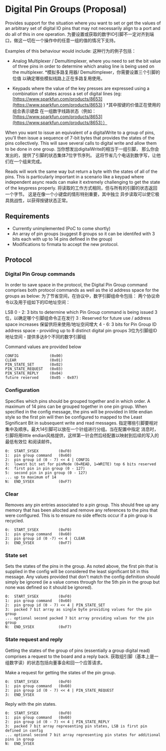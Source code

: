 # Digital Pin Groups (Proposal)

Provides support for the situation where you want to set or get the values of 
an arbitrary set of digital IO pins that may not necessarily align to a port and 
do all of this in one operation.
为要设置或获取的数字IO引脚不一定对齐到端口，做这一切在一个操作中的任意一组的值的情况下支持。



Examples of this behaviour would include:
这种行为的例子包括：

* Analog Multiplexer / Demultimplexer, where you need to set the bit value of
three pins in order to determine which analog line is being used on the multiplexer.
*模拟多路复用器/ Demultimplexer，你需要设置三个引脚的位值 以确定哪些模拟线路上正在多路复用使用。

* Keypads where the value of the key presses are expressed using a combination of
states across a set of digital lines (eg: [https://www.sparkfun.com/products/8653](https://www.sparkfun.com/products/8653) )
*其中按键的价值正在使用的组合表示键盘
在一组数字线路状态（例如：[https://www.sparkfun.com/products/8653](https://www.sparkfun.com/products/8653））

When you want to issue an equivalent of a digitalWrite to a group of pins,
you'll then issue a sequence of 7-bit bytes that provides the states of the pins collectively. 
This will save several calls to digital write and allow them to be done in one group.
当你想发出digitalWrite的相当于一组引脚，
那么你会发出的，提供了引脚的状态集体7位字节序列。
这将节省几个电话到数字写，让他们在一个组来完成。

Reads will work the same way but return a byte with the states of all of the pins.
This is particularly important in a scenario like a keypad where independent
async reads can make it extremely challenging to get the state of the keypress properly.
将读取的工作方式相同，但与所有的引脚的状态返回一个字节。
这是在像一个小键盘的情形特别重要，其中独立
异步读取可以使它极具挑战性，以获得按键状态正常。

## Requirements

* Currently unimplemented (PoC to come shortly)
* An array of pin groups (suggest 8 groups so it can be identifed with 3 bits 
each with up to 14 pins defined in the group)
* Modifications to firmata to accept the new protocol.

## Protocol

### Digital Pin Group commands

In order to save space in the protocol, the Digital Pin Group command comprises
both protocol commands as well as the id address space for the groups as below:
为了节省空间，在协议中，数字引脚组命令包括：
两个协议命令以及用于组如下的ID地址空间：

LSB
0 - 2:  3 bits to determine which Pin Group command is being issued
3位，以确定哪个引脚组命令正在发行
3    :  Reserved for future use / address space increases
保留供将来使用/地址空间增大
4 - 6:  3 bits for Pin Group ID address space - providing up to 8 distinct digital pin groups
3位为引脚组ID地址空间 - 提供多达8个不同的数字引脚组

Command values are provided below
```
CONFIG              (0x00)
CLEAR               (0x01)
PIN_STATE_SET       (0x02)
PIN_STATE_REQUEST   (0x03)
PIN_STATE_REPLY     (0x04)
future reserved     (0x05 - 0x07)
```

### Configuration

Specifies which pins should be grouped together and in which order. A maximum
of 14 pins can be grouped together in one pin group. When specified in the config
message, the pins will be provided in little endian style so the first pin will
then be configured to mapped to the Least Significant Bit in subsequent write
and read messages.
指定哪些引脚要相对集中及顺序。最大14引脚可以放在一个针组进行分组。当在配置中指定
消息时，引脚将用little endian风格提供，这样第一针会然后经配置以映射到后续的写入的最低有效位
和阅读邮件。
```
0:  START_SYSEX         (0xF0)
1:  pin group command   (0x60)
2:  pin group id (0 - 7) << 4 | CONFIG
3:  lowest bit set for pinMode (0=READ, 1=WRITE) top 6 bits reserved
4:  first pin in pin group (0 - 127)
5:  second pin in pin group (0 - 127)
... up to maximum of 14
N:  END_SYSEX           (0xF7)
```

### Clear

Removes any pin entries associated to a pin group. This should free up any
memory that has been allocted and remove any references to the pins that were
configured. This is to ensure no side effects occur if a pin group is recycled.

```
0:  START_SYSEX         (0xF0)
1:  pin group command   (0x60)
2:  pin group id (0 -7) << 4 | CLEAR
3:  END_SYSEX           (0xF7)
```

### State set

Sets the states of the pins in the group. As noted above, the first pin that
is supplied in the config will be considered the least significant bit in this
message. Any values provided that don't match the config definition should simply
be ignored (ie a value comes through for the 5th pin in the group but none was
defined so it should be ignored).

```
0:  START_SYSEX         (0xF0)
1:  pin group command   (0x60)
2:  pin group id (0 - 7) << 4 | PIN_STATE_SET
3:  packed 7 bit array as single byte providing values for the pin group
... optional second packed 7 bit array providing values for the pin group
N:  END_SYSEX           (0xF7)
```

### State request and reply

Getting the states of the group of pins (essentially a group digital read)
comprises a request to the board and a reply back.
获取组引脚（基本上是一组数字读）的状态包括向董事会和回一个应答请求。

Make a request for getting the states of the pin group.

```
0:  START_SYSEX         (0xF0)
1:  pin group command   (0x60)
2:  pin group id (0 - 7) << 4 | PIN_STATE_REQUEST
3:  END_SYSEX
```

Reply with the pin states.

```
0:  START_SYSEX         (0xF0)
1:  pin group command   (0x60)
2:  pin group id (0 - 7) << 4 | PIN_STATE_REPLY
3:  packed 7 bit array representing pin states, LSB is first pin defined in config
... optional second 7 bit array representing pin states for additional pins in group
N:  END_SYSEX
```

